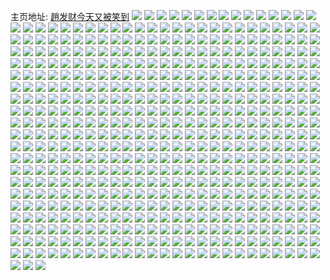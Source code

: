 主页地址: [趙发财今天又被笑到](https://weibo.com/u/5684111002) 
![](https://wx4.sinaimg.cn/mw2000/006cFWVIly1h9pl14zfonj32c0340npe.jpg) 
![](https://wx4.sinaimg.cn/mw2000/006cFWVIly1h9pl1u10aqj31r02p11ky.jpg) 
![](https://wx4.sinaimg.cn/mw2000/006cFWVIly1h9pl25jutnj31o02804qq.jpg) 
![](https://wx4.sinaimg.cn/mw2000/006cFWVIly1h9pl2l5pv5j31o0280hdu.jpg) 
![](https://wx4.sinaimg.cn/mw2000/006cFWVIly1h9pl35xfx9j31o0280e82.jpg) 
![](https://wx4.sinaimg.cn/mw2000/006cFWVIly1h9pl4s2kzrj329m30tx6q.jpg) 
![](https://wx4.sinaimg.cn/mw2000/006cFWVIgy1h9m89dkbqmj32c02ux1kz.jpg) 
![](https://wx4.sinaimg.cn/mw2000/006cFWVIgy1h9m88tlja2j32c0340qv7.jpg) 
![](https://wx4.sinaimg.cn/mw2000/006cFWVIgy1h9m89jr1quj324o2u8u0x.jpg) 
![](https://wx4.sinaimg.cn/mw2000/006cFWVIgy1h9m890rao2j31kv23u1ky.jpg) 
![](https://wx4.sinaimg.cn/mw2000/006cFWVIgy1h9m8acvwzpj32c0340x6t.jpg) 
![](https://wx4.sinaimg.cn/mw2000/006cFWVIgy1h9m89pkxacj31o0280b2a.jpg) 
![](https://wx4.sinaimg.cn/mw2000/006cFWVIgy1h9m8apyfamj32582uz4qr.jpg) 
![](https://wx4.sinaimg.cn/mw2000/006cFWVIgy1h9m89zpav9j31o0280b2a.jpg) 
![](https://wx4.sinaimg.cn/mw2000/006cFWVIgy1h9m8av9j8kj31qm2bhu0x.jpg) 
![](https://wx4.sinaimg.cn/mw2000/006cFWVIgy1h906oxy28ij30u00u0agl.jpg) 
![](https://wx4.sinaimg.cn/mw2000/006cFWVIgy1h906oxbi5yj30u00u0dkw.jpg) 
![](https://wx4.sinaimg.cn/mw2000/006cFWVIgy1h906oyfa7nj30u00u0n2d.jpg) 
![](https://wx4.sinaimg.cn/mw2000/006cFWVIgy1h906oz3sqyj30u014147a.jpg) 
![](https://wx4.sinaimg.cn/mw2000/006cFWVIgy1h906ozpvlnj30u0140ahn.jpg) 
![](https://wx4.sinaimg.cn/mw2000/006cFWVIgy1h906p0hox6j31400u07bw.jpg) 
![](https://wx4.sinaimg.cn/mw2000/006cFWVIly1h8ukgcf5frj31o02807wi.jpg) 
![](https://wx4.sinaimg.cn/mw2000/006cFWVIly1h8ukg2kqycj31o02804qq.jpg) 
![](https://wx4.sinaimg.cn/mw2000/006cFWVIly1h8ukgryogdj31o02807wi.jpg) 
![](https://wx4.sinaimg.cn/mw2000/006cFWVIgy1h74pablovfj31sc2dsb2c.jpg) 
![](https://wx4.sinaimg.cn/mw2000/006cFWVIgy1h74paepz9zj31o02804qq.jpg) 
![](https://wx4.sinaimg.cn/mw2000/006cFWVIgy1h74parbohjj31sc2drnpd.jpg) 
![](https://wx4.sinaimg.cn/mw2000/006cFWVIgy1h74paz63gbj31o0280qv5.jpg) 
![](https://wx4.sinaimg.cn/mw2000/006cFWVIgy1h74pbb6sq7j31o0280drb.jpg) 
![](https://wx4.sinaimg.cn/mw2000/006cFWVIgy1h74pbgip4qj31o0280x6p.jpg) 
![](https://wx4.sinaimg.cn/mw2000/006cFWVIly1h6tehiph27j31i725dgvl.jpg) 
![](https://wx4.sinaimg.cn/mw2000/006cFWVIly1h6tehc79f3j321t2qfe81.jpg) 
![](https://wx4.sinaimg.cn/mw2000/006cFWVIly1h6teh91m81j31o02804qq.jpg) 
![](https://wx4.sinaimg.cn/mw2000/006cFWVIly1h6tei2833kj32sd2394qr.jpg) 
![](https://wx4.sinaimg.cn/mw2000/006cFWVIly1h6tehtpvn0j33402c0hdv.jpg) 
![](https://wx4.sinaimg.cn/mw2000/006cFWVIly1h6tehwt46hj327i1nm13q.jpg) 
![](https://wx4.sinaimg.cn/mw2000/006cFWVIly1h6tehfnwuqj31o0280hdu.jpg) 
![](https://wx4.sinaimg.cn/mw2000/006cFWVIly1h6tehnmh40j31hj1zeu0x.jpg) 
![](https://wx4.sinaimg.cn/mw2000/006cFWVIgy1h5to842cj3j33402c04qp.jpg) 
![](https://wx4.sinaimg.cn/mw2000/006cFWVIgy1h5to7txksaj32c02c01bg.jpg) 
![](https://wx4.sinaimg.cn/mw2000/006cFWVIgy1h5to8kcr89j33402c0e81.jpg) 
![](https://wx4.sinaimg.cn/mw2000/006cFWVIgy1h5to8pp50sj31o0280wnn.jpg) 
![](https://wx4.sinaimg.cn/mw2000/006cFWVIgy1h5to7li9smj33402c0npg.jpg) 
![](https://wx4.sinaimg.cn/mw2000/006cFWVIgy1h5to8thyw3j31l7249dlf.jpg) 
![](https://wx4.sinaimg.cn/mw2000/006cFWVIly1h55l6wjpirj33402c0kjl.jpg) 
![](https://wx4.sinaimg.cn/mw2000/006cFWVIgy1h4twdrvaquj32c02c0u0y.jpg) 
![](https://wx4.sinaimg.cn/mw2000/006cFWVIgy1h4twdthxyqj32c02c0hdt.jpg) 
![](https://wx4.sinaimg.cn/mw2000/006cFWVIgy1h4twaollzdj32c033z7wk.jpg) 
![](https://wx4.sinaimg.cn/mw2000/006cFWVIgy1h4twe02lc3j32a43297wj.jpg) 
![](https://wx4.sinaimg.cn/mw2000/006cFWVIgy1h4twe2ei38j31fx1fx7sq.jpg) 
![](https://wx4.sinaimg.cn/mw2000/006cFWVIgy1h4twe8nh2pj32c02c0qv6.jpg) 
![](https://wx4.sinaimg.cn/mw2000/006cFWVIgy1h4tweee9phj32c02c0hdu.jpg) 
![](https://wx4.sinaimg.cn/mw2000/006cFWVIgy1h4tweg6wcwj32c02c0hdu.jpg) 
![](https://wx4.sinaimg.cn/mw2000/006cFWVIgy1h4twekgou6j31pj2a1qv5.jpg) 
![](https://wx4.sinaimg.cn/mw2000/006cFWVIly1h4qdbc1so3j31iv202hdt.jpg) 
![](https://wx4.sinaimg.cn/mw2000/006cFWVIly1h4qdbcm18nj32c02c0npd.jpg) 
![](https://wx4.sinaimg.cn/mw2000/006cFWVIly1h4qdbfcuzrj32jf1wk4qq.jpg) 
![](https://wx4.sinaimg.cn/mw2000/006cFWVIly1h4qdbg5up3j31p329he81.jpg) 
![](https://wx4.sinaimg.cn/mw2000/006cFWVIly1h4p2o00jm0j31ii20o4qp.jpg) 
![](https://wx4.sinaimg.cn/mw2000/006cFWVIly1h4p2nypuioj30n00gsag3.jpg) 
![](https://wx4.sinaimg.cn/mw2000/006cFWVIly1h32coqxjdij31o02801kx.jpg) 
![](https://wx4.sinaimg.cn/mw2000/006cFWVIly1h32cos4kyzj30u014011y.jpg) 
![](https://wx4.sinaimg.cn/mw2000/006cFWVIly1h32coqfj5ij31o0280b29.jpg) 
![](https://wx4.sinaimg.cn/mw2000/006cFWVIly1h2u6o0ae1oj31o0280x6p.jpg) 
![](https://wx4.sinaimg.cn/mw2000/006cFWVIly1h2u6o23d91j31j221fkjl.jpg) 
![](https://wx4.sinaimg.cn/mw2000/006cFWVIly1h2u6nzgyjxj318z1niqrz.jpg) 
![](https://wx4.sinaimg.cn/mw2000/006cFWVIly1h2u6o3ms9bj31jv22ikjl.jpg) 
![](https://wx4.sinaimg.cn/mw2000/006cFWVIly1h2u6o52xtfj31o0280u0x.jpg) 
![](https://wx4.sinaimg.cn/mw2000/006cFWVIly1h2u6o6p7hmj31o029au0x.jpg) 
![](https://wx4.sinaimg.cn/mw2000/006cFWVIly1h24m9btjazj31o0280u0x.jpg) 
![](https://wx4.sinaimg.cn/mw2000/006cFWVIly1h24m97g0mgj31o0280x6p.jpg) 
![](https://wx4.sinaimg.cn/mw2000/006cFWVIly1h24m9a4b88j31o0280x6p.jpg) 
![](https://wx4.sinaimg.cn/mw2000/006cFWVIly1h24m9dhv0ej31kn23jhdt.jpg) 
![](https://wx4.sinaimg.cn/mw2000/006cFWVIly1h24m9eycvmj31o0280kjl.jpg) 
![](https://wx4.sinaimg.cn/mw2000/006cFWVIly1h24m95mtgaj31o0280e82.jpg) 
![](https://wx4.sinaimg.cn/mw2000/006cFWVIly1h15yz10fyij31h218ae81.jpg) 
![](https://wx4.sinaimg.cn/mw2000/006cFWVIly1h15yyzlkeuj31pa18u1kx.jpg) 
![](https://wx4.sinaimg.cn/mw2000/006cFWVIly1h15yz1oxaej31l716w4pj.jpg) 
![](https://wx4.sinaimg.cn/mw2000/006cFWVIly1h15yz2lfexj31o01dq7wh.jpg) 
![](https://wx4.sinaimg.cn/mw2000/006cFWVIly1h0lap5eofqj32c02c01ky.jpg) 
![](https://wx4.sinaimg.cn/mw2000/006cFWVIly1h0laoyhd5nj31o01o04qq.jpg) 
![](https://wx4.sinaimg.cn/mw2000/006cFWVIly1h0lap617hlj32c02c0qv5.jpg) 
![](https://wx4.sinaimg.cn/mw2000/006cFWVIly1h0lap4lt0fj329028z4qp.jpg) 
![](https://wx4.sinaimg.cn/mw2000/006cFWVIly1h0laow63sgj32c02c01l0.jpg) 
![](https://wx4.sinaimg.cn/mw2000/006cFWVIly1h0lap3zd4kj32c02c07wk.jpg) 
![](https://wx4.sinaimg.cn/mw2000/006cFWVIly1h0laoqxowoj31o01o0b29.jpg) 
![](https://wx4.sinaimg.cn/mw2000/006cFWVIly1h0laorte0zj32c02c0u0x.jpg) 
![](https://wx4.sinaimg.cn/mw2000/006cFWVIly1h0lap0om2zj31o01o0b29.jpg) 
![](https://wx4.sinaimg.cn/mw2000/006cFWVIly1h0hqwi5sivj30hq15hq6l.jpg) 
![](https://wx4.sinaimg.cn/mw2000/006cFWVIly1h0hqw6zzddj30i815i0w4.jpg) 
![](https://wx4.sinaimg.cn/mw2000/006cFWVIly1gz46c83rsaj33402c0b2c.jpg) 
![](https://wx4.sinaimg.cn/mw2000/006cFWVIly1gz46cez6efj32c02c0x6q.jpg) 
![](https://wx4.sinaimg.cn/mw2000/006cFWVIly1gz46cc4459j33402c0qv8.jpg) 
![](https://wx4.sinaimg.cn/mw2000/006cFWVIly1gz46cshgmjj32c0340b2b.jpg) 
![](https://wx4.sinaimg.cn/mw2000/006cFWVIly1gz46c45lwlj32c02c0u0y.jpg) 
![](https://wx4.sinaimg.cn/mw2000/006cFWVIly1gz46c0anf7j32c033ze82.jpg) 
![](https://wx4.sinaimg.cn/mw2000/006cFWVIly1gz46cj2sgmj32c02c0npe.jpg) 
![](https://wx4.sinaimg.cn/mw2000/006cFWVIly1gz46cp4x1ej32c03401ky.jpg) 
![](https://wx4.sinaimg.cn/mw2000/006cFWVIly1gz46cmae4nj323r23rhdt.jpg) 
![](https://wx4.sinaimg.cn/mw2000/006cFWVIgy1gyeqpiutf5j32c03404qq.jpg) 
![](https://wx4.sinaimg.cn/mw2000/006cFWVIgy1gyeqqp2cpbj32c02c0npf.jpg) 
![](https://wx4.sinaimg.cn/mw2000/006cFWVIgy1gyeqq1kl3kj30sg0kbdk5.jpg) 
![](https://wx4.sinaimg.cn/mw2000/006cFWVIgy1gyeqqqyxe6j32c02c01ky.jpg) 
![](https://wx4.sinaimg.cn/mw2000/006cFWVIgy1gyeqq0ftqlj31kt239hdt.jpg) 
![](https://wx4.sinaimg.cn/mw2000/006cFWVIgy1gyeqqchs2qj33402c04qr.jpg) 
![](https://wx4.sinaimg.cn/mw2000/006cFWVIgy1gyeqppzqufj31o02807wi.jpg) 
![](https://wx4.sinaimg.cn/mw2000/006cFWVIgy1gyeqqe05uuj30mj114q9f.jpg) 
![](https://wx4.sinaimg.cn/mw2000/006cFWVIgy1gyeqpy6fsij31h61vpqv5.jpg) 
![](https://wx4.sinaimg.cn/mw2000/006cFWVIly1gxqem6nmioj31y51glx6p.jpg) 
![](https://wx4.sinaimg.cn/mw2000/006cFWVIly1gxqellfxm7j31o02861ky.jpg) 
![](https://wx4.sinaimg.cn/mw2000/006cFWVIly1gxlr1flheoj32c02c01kz.jpg) 
![](https://wx4.sinaimg.cn/mw2000/006cFWVIly1gxlr1gdz58j30sg0kvn62.jpg) 
![](https://wx4.sinaimg.cn/mw2000/006cFWVIly1gxlr1jp74pj334033yqv8.jpg) 
![](https://wx4.sinaimg.cn/mw2000/006cFWVIly1gxlr1le83kj31o01o0x6p.jpg) 
![](https://wx4.sinaimg.cn/mw2000/006cFWVIly1gxlr1pkedkj33402c01l0.jpg) 
![](https://wx4.sinaimg.cn/mw2000/006cFWVIly1gxlr1mj9lkj316n1kw1kx.jpg) 
![](https://wx4.sinaimg.cn/mw2000/006cFWVIly1gxlr1uq2oaj33402c07wk.jpg) 
![](https://wx4.sinaimg.cn/mw2000/006cFWVIly1gxlr1yk4uvj33402c0qv8.jpg) 
![](https://wx4.sinaimg.cn/mw2000/006cFWVIgy1gxa7jnk169j32c03401l0.jpg) 
![](https://wx4.sinaimg.cn/mw2000/006cFWVIgy1gxa7ji48btj32c033y1kz.jpg) 
![](https://wx4.sinaimg.cn/mw2000/006cFWVIgy1gxa7jg1nlgj32c02c0kjn.jpg) 
![](https://wx4.sinaimg.cn/mw2000/006cFWVIgy1gxa7j2w8ofj31o02807wi.jpg) 
![](https://wx4.sinaimg.cn/mw2000/006cFWVIgy1gxa7jjc1lij334033yb2b.jpg) 
![](https://wx4.sinaimg.cn/mw2000/006cFWVIgy1gxa7jow818j316q1kz7wh.jpg) 
![](https://wx4.sinaimg.cn/mw2000/006cFWVIgy1gxa7j7p2h1j32c0340npg.jpg) 
![](https://wx4.sinaimg.cn/mw2000/006cFWVIgy1gxa7j4d76kj31o01o0hdt.jpg) 
![](https://wx4.sinaimg.cn/mw2000/006cFWVIgy1gxa7jbb2zlj32ar32cx6s.jpg) 
![](https://wx4.sinaimg.cn/mw2000/006cFWVIgy1gwxw3aym9nj31k033y1ky.jpg) 
![](https://wx4.sinaimg.cn/mw2000/006cFWVIgy1gwxw39gpqvj32c02c0npe.jpg) 
![](https://wx4.sinaimg.cn/mw2000/006cFWVIgy1gwxw3if4oij31k033yu0x.jpg) 
![](https://wx4.sinaimg.cn/mw2000/006cFWVIgy1gwxw3dwyjtj31k033ye82.jpg) 
![](https://wx4.sinaimg.cn/mw2000/006cFWVIgy1gwxw3l5ixuj32c02c01kz.jpg) 
![](https://wx4.sinaimg.cn/mw2000/006cFWVIgy1gwxw3eg8w5j30n01dqk5k.jpg) 
![](https://wx4.sinaimg.cn/mw2000/006cFWVIgy1gwxw3g29jqj31k033ynpe.jpg) 
![](https://wx4.sinaimg.cn/mw2000/006cFWVIgy1gwxw4m0br6j30u0140qfw.jpg) 
![](https://wx4.sinaimg.cn/mw2000/006cFWVIgy1gwxw3mv0lij31k033ye82.jpg) 
![](https://wx4.sinaimg.cn/mw2000/006cFWVIly1gvwhxe9f8fj32c02c0kjm.jpg) 
![](https://wx4.sinaimg.cn/mw2000/006cFWVIly1gvwhx0aflgj32c033y1l0.jpg) 
![](https://wx4.sinaimg.cn/mw2000/006cFWVIly1gvwhxi6kbpj32c02c0x6p.jpg) 
![](https://wx4.sinaimg.cn/mw2000/006cFWVIly1gvwhx10ivtj315o1qikjl.jpg) 
![](https://wx4.sinaimg.cn/mw2000/006cFWVIly1gvwhx7y7maj32c03404qs.jpg) 
![](https://wx4.sinaimg.cn/mw2000/006cFWVIly1gvwhx2m9a1j32c033y1l0.jpg) 
![](https://wx4.sinaimg.cn/mw2000/006cFWVIly1gvwhxf6973j31o01o0b29.jpg) 
![](https://wx4.sinaimg.cn/mw2000/006cFWVIly1gvwhxadrldj32702704qq.jpg) 
![](https://wx4.sinaimg.cn/mw2000/006cFWVIly1gvwhwy5urtj31o01o0e81.jpg) 
![](https://wx4.sinaimg.cn/mw2000/006cFWVIly1gvvi247de4j32c02c0e82.jpg) 
![](https://wx4.sinaimg.cn/mw2000/006cFWVIly1gvvi1n1obgj32c02c0b2b.jpg) 
![](https://wx4.sinaimg.cn/mw2000/006cFWVIly1gvvi263frcj32c02c0kjm.jpg) 
![](https://wx4.sinaimg.cn/mw2000/006cFWVIly1gvvi1swowaj32c02c0qv7.jpg) 
![](https://wx4.sinaimg.cn/mw2000/006cFWVIly1gvvi1q0awrj32c02c0qv7.jpg) 
![](https://wx4.sinaimg.cn/mw2000/006cFWVIly1gvvi2221lqj32c02c0kjn.jpg) 
![](https://wx4.sinaimg.cn/mw2000/006cFWVIly1gvvi2tlxkjj316w0w6nm1.jpg) 
![](https://wx4.sinaimg.cn/mw2000/006cFWVIly1gvvi1ubp6pj31o01o07wh.jpg) 
![](https://wx4.sinaimg.cn/mw2000/006cFWVIly1gvvi1xfwp6j32c02c0e83.jpg) 
![](https://wx4.sinaimg.cn/mw2000/006cFWVIly1gv19g73yjnj63402c04qr02.jpg) 
![](https://wx4.sinaimg.cn/mw2000/006cFWVIly1gv19gbmttcj32c03407wk.jpg) 
![](https://wx4.sinaimg.cn/mw2000/006cFWVIly1gv19f5bw4qj620p20p7wi02.jpg) 
![](https://wx4.sinaimg.cn/mw2000/006cFWVIly1gv19ep67p9j61o0280hdt02.jpg) 
![](https://wx4.sinaimg.cn/mw2000/006cFWVIly1gv19gexs4aj62c02c0npe02.jpg) 
![](https://wx4.sinaimg.cn/mw2000/006cFWVIly1gv19er66r1j31o0280qv5.jpg) 
![](https://wx4.sinaimg.cn/mw2000/006cFWVIly1gv19ez5132j32c02c07wi.jpg) 
![](https://wx4.sinaimg.cn/mw2000/006cFWVIly1gv19ekz55zj63402c07wi02.jpg) 
![](https://wx4.sinaimg.cn/mw2000/006cFWVIly1gv19gjocy2j62c02c0hdv02.jpg) 
![](https://wx4.sinaimg.cn/mw2000/006cFWVIgy1gunnx4yozsj622f22fdz002.jpg) 
![](https://wx4.sinaimg.cn/mw2000/006cFWVIgy1gunnx5kbvzj60u00u0n2f02.jpg) 
![](https://wx4.sinaimg.cn/mw2000/006cFWVIgy1gunnx43kwjj62c02c0kjm02.jpg) 
![](https://wx4.sinaimg.cn/mw2000/006cFWVIgy1gunnx8hsooj62c02c0hdu02.jpg) 
![](https://wx4.sinaimg.cn/mw2000/006cFWVIgy1gunnxe167ij63402c0x6s02.jpg) 
![](https://wx4.sinaimg.cn/mw2000/006cFWVIgy1gunnxh9bgij628u28uqv602.jpg) 
![](https://wx4.sinaimg.cn/mw2000/006cFWVIgy1gunnxhz6ihj61av1avwtj02.jpg) 
![](https://wx4.sinaimg.cn/mw2000/006cFWVIgy1gunnxk4i3hj62c03401l002.jpg) 
![](https://wx4.sinaimg.cn/mw2000/006cFWVIgy1gunnxm7uhtj62c0340hdu02.jpg) 
![](https://wx4.sinaimg.cn/mw2000/006cFWVIly1gtvw7p12lfj60tu0tu4dq02.jpg) 
![](https://wx4.sinaimg.cn/mw2000/006cFWVIly1gsvuhmzopnj32c02c0x6p.jpg) 
![](https://wx4.sinaimg.cn/mw2000/006cFWVIly1gsvui3y1lzj32801o0qv5.jpg) 
![](https://wx4.sinaimg.cn/mw2000/006cFWVIly1gsvuhvgnq6j32c02c0kjm.jpg) 
![](https://wx4.sinaimg.cn/mw2000/006cFWVIly1gsvuhkwseaj30j30g9afb.jpg) 
![](https://wx4.sinaimg.cn/mw2000/006cFWVIly1gsvuhqqaoxj32941s3npd.jpg) 
![](https://wx4.sinaimg.cn/mw2000/006cFWVIly1gsvui8bj8xj32c03407wj.jpg) 
![](https://wx4.sinaimg.cn/mw2000/006cFWVIly1gsvuhoro1kj30uk6br1kz.jpg) 
![](https://wx4.sinaimg.cn/mw2000/006cFWVIly1gsvui1bn6ij32c02c0npe.jpg) 
![](https://wx4.sinaimg.cn/mw2000/006cFWVIly1gsvui4bjjnj30u00u0tar.jpg) 
![](https://wx4.sinaimg.cn/mw2000/006cFWVIly1gsjsxu9fcfj31o01o01kx.jpg) 
![](https://wx4.sinaimg.cn/mw2000/006cFWVIly1gsjsy43pvbj32c0340npd.jpg) 
![](https://wx4.sinaimg.cn/mw2000/006cFWVIly1gsjsxzu8m6j31o01o01kx.jpg) 
![](https://wx4.sinaimg.cn/mw2000/006cFWVIly1gsjsxycv8lj32c0340hdv.jpg) 
![](https://wx4.sinaimg.cn/mw2000/006cFWVIly1gsjsy1fld4j32c02c0qv5.jpg) 
![](https://wx4.sinaimg.cn/mw2000/006cFWVIly1gsjsy4trwuj31hc0u016i.jpg) 
![](https://wx4.sinaimg.cn/mw2000/006cFWVIly1grmv0vcboij32c02c0qur.jpg) 
![](https://wx4.sinaimg.cn/mw2000/006cFWVIly1grmv1828n0j30qw0qwgpn.jpg) 
![](https://wx4.sinaimg.cn/mw2000/006cFWVIly1gr7u0uyaihj31h41h44qp.jpg) 
![](https://wx4.sinaimg.cn/mw2000/006cFWVIly1gr7u0vm36ej32801o0u0x.jpg) 
![](https://wx4.sinaimg.cn/mw2000/006cFWVIly1gr7u0yuyw2j31s12qib2d.jpg) 
![](https://wx4.sinaimg.cn/mw2000/006cFWVIly1gr7u113exfj31j91ku4qr.jpg) 
![](https://wx4.sinaimg.cn/mw2000/006cFWVIly1gr7u13he5hj32c02c0qtj.jpg) 
![](https://wx4.sinaimg.cn/mw2000/006cFWVIly1gr7u1b45pyj32j01w91d2.jpg) 
![](https://wx4.sinaimg.cn/mw2000/006cFWVIly1gr7u1609r3j32c02c0kjr.jpg) 
![](https://wx4.sinaimg.cn/mw2000/006cFWVIly1gr7u18zxlvj32c02c0kjr.jpg) 
![](https://wx4.sinaimg.cn/mw2000/006cFWVIly1gr7u19y93mj32c02c0ww5.jpg) 
![](https://wx4.sinaimg.cn/mw2000/006cFWVIly1gr2xmhxtddj32c02c07wn.jpg) 
![](https://wx4.sinaimg.cn/mw2000/006cFWVIly1gr2xmej79mj32c02c0nph.jpg) 
![](https://wx4.sinaimg.cn/mw2000/006cFWVIly1gr2xmmxrhej32c02c0b2h.jpg) 
![](https://wx4.sinaimg.cn/mw2000/006cFWVIly1gr2xmtvoumj32c02c04qp.jpg) 
![](https://wx4.sinaimg.cn/mw2000/006cFWVIly1gr2xm919aqj32c02c0qvb.jpg) 
![](https://wx4.sinaimg.cn/mw2000/006cFWVIly1gr2xmqlcsjj32c02c0qvc.jpg) 
![](https://wx4.sinaimg.cn/mw2000/006cFWVIly1gr2xmb5hojj329d31hhdu.jpg) 
![](https://wx4.sinaimg.cn/mw2000/006cFWVIly1gr2xmrrhtpj32c02c0qv5.jpg) 
![](https://wx4.sinaimg.cn/mw2000/006cFWVIly1gr2xmshhcvj31hb21j1cz.jpg) 
![](https://wx4.sinaimg.cn/mw2000/006cFWVIly1gqqapme5n3j30sg0sge81.jpg) 
![](https://wx4.sinaimg.cn/mw2000/006cFWVIly1gqqapocvivj32c02c01l3.jpg) 
![](https://wx4.sinaimg.cn/mw2000/006cFWVIly1gqqapl4f3tj329d29dnpj.jpg) 
![](https://wx4.sinaimg.cn/mw2000/006cFWVIly1gqqa8gjhvrj31o01o07wh.jpg) 
![](https://wx4.sinaimg.cn/mw2000/006cFWVIly1gqqaprqviaj33402c0b2j.jpg) 
![](https://wx4.sinaimg.cn/mw2000/006cFWVIly1gqqapsh4fjj31o01o07wh.jpg) 
![](https://wx4.sinaimg.cn/mw2000/006cFWVIly1gqqapun566j32c02c0qva.jpg) 
![](https://wx4.sinaimg.cn/mw2000/006cFWVIly1gqqapx2nrxj33402c0npk.jpg) 
![](https://wx4.sinaimg.cn/mw2000/006cFWVIly1gqqapysm2yj32c02c01l3.jpg) 
![](https://wx4.sinaimg.cn/mw2000/006cFWVIgy1gqdkzxokn6j30u00u0n5a.jpg) 
![](https://wx4.sinaimg.cn/mw2000/006cFWVIgy1gqdl03imq6j32c02c0qvb.jpg) 
![](https://wx4.sinaimg.cn/mw2000/006cFWVIgy1gqdl08wyoej32c02c04qv.jpg) 
![](https://wx4.sinaimg.cn/mw2000/006cFWVIgy1gqdl0yx6ylj32c02c04qp.jpg) 
![](https://wx4.sinaimg.cn/mw2000/006cFWVIgy1gqdl0t3qjlj32852854qq.jpg) 
![](https://wx4.sinaimg.cn/mw2000/006cFWVIgy1gqdl0xfrkaj3283283x6v.jpg) 
![](https://wx4.sinaimg.cn/mw2000/006cFWVIgy1gqdl0f29m4j32c02c0e87.jpg) 
![](https://wx4.sinaimg.cn/mw2000/006cFWVIgy1gqdl0pt5rij32c02c07wo.jpg) 
![](https://wx4.sinaimg.cn/mw2000/006cFWVIgy1gqdkzwh181j32c02c0npl.jpg) 
![](https://wx4.sinaimg.cn/mw2000/006cFWVIgy1gqc81dvh1qj32c0340qv5.jpg) 
![](https://wx4.sinaimg.cn/mw2000/006cFWVIgy1gqc81hx13tj33402c0hdt.jpg) 
![](https://wx4.sinaimg.cn/mw2000/006cFWVIgy1gqc81k1zy7j31ib24vx0i.jpg) 
![](https://wx4.sinaimg.cn/mw2000/006cFWVIgy1gqc81mu1amj32c0340npd.jpg) 
![](https://wx4.sinaimg.cn/mw2000/006cFWVIgy1gqc81ahiyej32c0340u0x.jpg) 
![](https://wx4.sinaimg.cn/mw2000/006cFWVIgy1gqc81p4b7kj31fv22akgy.jpg) 
![](https://wx4.sinaimg.cn/mw2000/006cFWVIgy1gpzvpwgj8rj33402c0he6.jpg) 
![](https://wx4.sinaimg.cn/mw2000/006cFWVIgy1gpzvr9ae8dj32c02c0x6v.jpg) 
![](https://wx4.sinaimg.cn/mw2000/006cFWVIgy1gpzvpfmy9yj32c033y7wk.jpg) 
![](https://wx4.sinaimg.cn/mw2000/006cFWVIgy1gpzvqzocm5j31o01o0b29.jpg) 
![](https://wx4.sinaimg.cn/mw2000/006cFWVIgy1gpzvqk3kdxj33402c0he4.jpg) 
![](https://wx4.sinaimg.cn/mw2000/006cFWVIgy1gpzvq506bpj32c02c04qw.jpg) 
![](https://wx4.sinaimg.cn/mw2000/006cFWVIgy1gpzvrlu4hvj32c02c0npj.jpg) 
![](https://wx4.sinaimg.cn/mw2000/006cFWVIgy1gpzvrd5fmaj31o02801kz.jpg) 
![](https://wx4.sinaimg.cn/mw2000/006cFWVIgy1gpzvqx8ib7j32c02c0u15.jpg) 
![](https://wx4.sinaimg.cn/mw2000/006cFWVIgy1gpts0wgzn3j31o0280hdt.jpg) 
![](https://wx4.sinaimg.cn/mw2000/006cFWVIgy1gpts0yxpogj31o02804qq.jpg) 
![](https://wx4.sinaimg.cn/mw2000/006cFWVIgy1gpts0uf19vj31o0280x6p.jpg) 
![](https://wx4.sinaimg.cn/mw2000/006cFWVIgy1gpslr6hlbgj32c02c0qvd.jpg) 
![](https://wx4.sinaimg.cn/mw2000/006cFWVIgy1gpslqt70byj32c02c04qw.jpg) 
![](https://wx4.sinaimg.cn/mw2000/006cFWVIgy1gpslrh41k2j32c02c0u15.jpg) 
![](https://wx4.sinaimg.cn/mw2000/006cFWVIgy1gpslryqxfnj32c033y4qs.jpg) 
![](https://wx4.sinaimg.cn/mw2000/006cFWVIgy1gpslsfswu9j32c02c01i9.jpg) 
![](https://wx4.sinaimg.cn/mw2000/006cFWVIgy1gpsls3k181j32c033y1l0.jpg) 
![](https://wx4.sinaimg.cn/mw2000/006cFWVIgy1gpsls8izuhj32c033yb2c.jpg) 
![](https://wx4.sinaimg.cn/mw2000/006cFWVIgy1gpslru8zbyj32c02c0he0.jpg) 
![](https://wx4.sinaimg.cn/mw2000/006cFWVIgy1gpslsdnlv0j32c033y7wk.jpg) 
![](https://wx4.sinaimg.cn/mw2000/006cFWVIgy1gprbh7gr1fj32c02c04qw.jpg) 
![](https://wx4.sinaimg.cn/mw2000/006cFWVIgy1gprbij7zyjj32c02c01l4.jpg) 
![](https://wx4.sinaimg.cn/mw2000/006cFWVIgy1gprbhkdnvrj32c02c04qv.jpg) 
![](https://wx4.sinaimg.cn/mw2000/006cFWVIgy1gprbhs90i4j32c02c0he0.jpg) 
![](https://wx4.sinaimg.cn/mw2000/006cFWVIgy1gprbhz39gzj3290290qvb.jpg) 
![](https://wx4.sinaimg.cn/mw2000/006cFWVIgy1gprbh0k8uoj3184184kjm.jpg) 
![](https://wx4.sinaimg.cn/mw2000/006cFWVIgy1gprbi5mbkij31o01o0qva.jpg) 
![](https://wx4.sinaimg.cn/mw2000/006cFWVIgy1gprbibui28j31o01o0qva.jpg) 
![](https://wx4.sinaimg.cn/mw2000/006cFWVIgy1gprbhdgeblj31o01o0npi.jpg) 
![](https://wx4.sinaimg.cn/mw2000/006cFWVIgy1gpet8uo1kbj33402c0he3.jpg) 
![](https://wx4.sinaimg.cn/mw2000/006cFWVIgy1gpet8vieawj31400u0qfw.jpg) 
![](https://wx4.sinaimg.cn/mw2000/006cFWVIgy1gpet8znuj5j33402c07wp.jpg) 
![](https://wx4.sinaimg.cn/mw2000/006cFWVIgy1gpet90forpj31400u0k1f.jpg) 
![](https://wx4.sinaimg.cn/mw2000/006cFWVIgy1gpet8vx0puj31400u0qbv.jpg) 
![](https://wx4.sinaimg.cn/mw2000/006cFWVIgy1gpet90rd4hj31400u07cj.jpg) 
![](https://wx4.sinaimg.cn/mw2000/006cFWVIgy1gpdvsrrtmtj31o01o04qp.jpg) 
![](https://wx4.sinaimg.cn/mw2000/006cFWVIgy1gpdvsu8am4j32c02c0hdt.jpg) 
![](https://wx4.sinaimg.cn/mw2000/006cFWVIly1gou3eqnqerj32c02c07wh.jpg) 
![](https://wx4.sinaimg.cn/mw2000/006cFWVIly1gou3eptd31j32c02c0qv5.jpg) 
![](https://wx4.sinaimg.cn/mw2000/006cFWVIly1gou3emzmfij30u00u0jyp.jpg) 
![](https://wx4.sinaimg.cn/mw2000/006cFWVIly1gou3eoy0wsj32c02c0npd.jpg) 
![](https://wx4.sinaimg.cn/mw2000/006cFWVIly1gou3eo08wej32c02c07wi.jpg) 
![](https://wx4.sinaimg.cn/mw2000/006cFWVIly1gou3erjfh6j32c02c0npd.jpg) 
![](https://wx4.sinaimg.cn/mw2000/006cFWVIly1gou3emllvcj31o01o0kjl.jpg) 
![](https://wx4.sinaimg.cn/mw2000/006cFWVIly1gou3esz9x4j31o01o0qv5.jpg) 
![](https://wx4.sinaimg.cn/mw2000/006cFWVIly1gou3ettup1j31o01o0npd.jpg) 
![](https://wx4.sinaimg.cn/mw2000/006cFWVIly1gog3qwmkifj31o01o04qp.jpg) 
![](https://wx4.sinaimg.cn/mw2000/006cFWVIly1gog3qyi8yqj31o01o0x2l.jpg) 
![](https://wx4.sinaimg.cn/mw2000/006cFWVIly1gog3qx9koij31o01o07wh.jpg) 
![](https://wx4.sinaimg.cn/mw2000/006cFWVIly1gog3qxw1ifj31o01o04qp.jpg) 
![](https://wx4.sinaimg.cn/mw2000/006cFWVIly1go731ns5dxj33402c01kz.jpg) 
![](https://wx4.sinaimg.cn/mw2000/006cFWVIly1go731fza8sj32c02c0kjl.jpg) 
![](https://wx4.sinaimg.cn/mw2000/006cFWVIly1go731q4df1j33402c0qv5.jpg) 
![](https://wx4.sinaimg.cn/mw2000/006cFWVIly1go731v9y2vj33402c0npe.jpg) 
![](https://wx4.sinaimg.cn/mw2000/006cFWVIly1go7321zr8aj32c02c0hdt.jpg) 
![](https://wx4.sinaimg.cn/mw2000/006cFWVIly1go731zj5mxj33402c0x6q.jpg) 
![](https://wx4.sinaimg.cn/mw2000/006cFWVIly1go731kamf9j33402c0hdu.jpg) 
![](https://wx4.sinaimg.cn/mw2000/006cFWVIly1go73267fraj33402c0npe.jpg) 
![](https://wx4.sinaimg.cn/mw2000/006cFWVIly1go731dxr6pj31400u012s.jpg) 
![](https://wx4.sinaimg.cn/mw2000/006cFWVIly1go2ake8haqj31400u011y.jpg) 
![](https://wx4.sinaimg.cn/mw2000/006cFWVIly1go2akbdnt3j31o01o0kjl.jpg) 
![](https://wx4.sinaimg.cn/mw2000/006cFWVIly1go2akci6ngj32c02c0npd.jpg) 
![](https://wx4.sinaimg.cn/mw2000/006cFWVIly1go2akfmlbsj31ei1eigx9.jpg) 
![](https://wx4.sinaimg.cn/mw2000/006cFWVIly1go2ak9oebej31o01o07wh.jpg) 
![](https://wx4.sinaimg.cn/mw2000/006cFWVIly1go2akgoa7nj32c02c0k5g.jpg) 
![](https://wx4.sinaimg.cn/mw2000/006cFWVIly1go2akdsjy4j32c02c0b29.jpg) 
![](https://wx4.sinaimg.cn/mw2000/006cFWVIly1go2akhp8wzj31o01o0b29.jpg) 
![](https://wx4.sinaimg.cn/mw2000/006cFWVIly1go2aketbxnj322t22t7wh.jpg) 
![](https://wx4.sinaimg.cn/mw2000/006cFWVIly1gnubqz5078j32c033y1kz.jpg) 
![](https://wx4.sinaimg.cn/mw2000/006cFWVIly1gnubqvcfldj32c033yqv7.jpg) 
![](https://wx4.sinaimg.cn/mw2000/006cFWVIly1gnubqqb826j32c033y7wj.jpg) 
![](https://wx4.sinaimg.cn/mw2000/006cFWVIly1gnubqdal16j328t28t4q8.jpg) 
![](https://wx4.sinaimg.cn/mw2000/006cFWVIly1gnubqfucirj32c02c0kjl.jpg) 
![](https://wx4.sinaimg.cn/mw2000/006cFWVIly1gnubqkuf6rj32c02c04qp.jpg) 
![](https://wx4.sinaimg.cn/mw2000/006cFWVIly1gnpcknp25cj33402c0x6p.jpg) 
![](https://wx4.sinaimg.cn/mw2000/006cFWVIly1gnpckkxpquj33402c01kx.jpg) 
![](https://wx4.sinaimg.cn/mw2000/006cFWVIly1gnpckjf2uej32c02c0qv5.jpg) 
![](https://wx4.sinaimg.cn/mw2000/006cFWVIly1gnpckeyqlqj32c033y4qr.jpg) 
![](https://wx4.sinaimg.cn/mw2000/006cFWVIly1gnpckh1ua9j33402c01kx.jpg) 
![](https://wx4.sinaimg.cn/mw2000/006cFWVIly1gnpck8y31bj32c033y4qs.jpg) 
![](https://wx4.sinaimg.cn/mw2000/006cFWVIly1gnoibw46qwj33402c0kjm.jpg) 
![](https://wx4.sinaimg.cn/mw2000/006cFWVIly1gnoibytttoj321g1kcx6q.jpg) 
![](https://wx4.sinaimg.cn/mw2000/006cFWVIly1gnoibuh3i2j31400u01i7.jpg) 
![](https://wx4.sinaimg.cn/mw2000/006cFWVIly1gnoic1iqeyj31400u0nac.jpg) 
![](https://wx4.sinaimg.cn/mw2000/006cFWVIly1gnoic09jpoj33402c0e84.jpg) 
![](https://wx4.sinaimg.cn/mw2000/006cFWVIly1gnoic14alvj32801o0e4s.jpg) 
![](https://wx4.sinaimg.cn/mw2000/006cFWVIly1gnod78rhihj32801o0kjl.jpg) 
![](https://wx4.sinaimg.cn/mw2000/006cFWVIly1gnod739wjzj30mw0cvwh3.jpg) 
![](https://wx4.sinaimg.cn/mw2000/006cFWVIly1gnod74ukw3j32801o0kjl.jpg) 
![](https://wx4.sinaimg.cn/mw2000/006cFWVIly1gnod7aeku9j32801o0npd.jpg) 
![](https://wx4.sinaimg.cn/mw2000/006cFWVIly1gnod72tas9j32801hjnpd.jpg) 
![](https://wx4.sinaimg.cn/mw2000/006cFWVIly1gnod776cvfj32801o0npd.jpg) 
![](https://wx4.sinaimg.cn/mw2000/006cFWVIly1gnm6qu2x09j32801o0npe.jpg) 
![](https://wx4.sinaimg.cn/mw2000/006cFWVIly1gnm6r05ne0j31400u0105.jpg) 
![](https://wx4.sinaimg.cn/mw2000/006cFWVIly1gnm6qpornjj32wh1ro4qq.jpg) 
![](https://wx4.sinaimg.cn/mw2000/006cFWVIly1gnm6qzkl8aj31221v0x09.jpg) 
![](https://wx4.sinaimg.cn/mw2000/006cFWVIly1gnm6r4b5wej31pk1pkneq.jpg) 
![](https://wx4.sinaimg.cn/mw2000/006cFWVIly1gnm6r2wid7j32gd1uaqml.jpg) 
![](https://wx4.sinaimg.cn/mw2000/006cFWVIly1gnm6qy5zb0j31b21qrb29.jpg) 
![](https://wx4.sinaimg.cn/mw2000/006cFWVIly1gnm6qwn8y2j321x1jg4qq.jpg) 
![](https://wx4.sinaimg.cn/mw2000/006cFWVIly1gnm6r0ovmlj30mz0ufdo1.jpg) 
![](https://wx4.sinaimg.cn/mw2000/006cFWVIly1gnl4gptvd8j32c02c0kjl.jpg) 
![](https://wx4.sinaimg.cn/mw2000/006cFWVIly1gnl4h56125j32c02c0u0x.jpg) 
![](https://wx4.sinaimg.cn/mw2000/006cFWVIly1gnl4h9l0hqj33402c0b2a.jpg) 
![](https://wx4.sinaimg.cn/mw2000/006cFWVIly1gnl4gtk3nyj32801o0u0x.jpg) 
![](https://wx4.sinaimg.cn/mw2000/006cFWVIly1gnl4gxhy5qj32801o0u0x.jpg) 
![](https://wx4.sinaimg.cn/mw2000/006cFWVIly1gnl4h151roj32801o0npd.jpg) 
![](https://wx4.sinaimg.cn/mw2000/006cFWVIly1gnl4gmjxfsj32c02c0b2a.jpg) 
![](https://wx4.sinaimg.cn/mw2000/006cFWVIly1gnl4gfcze3j33402c0hdt.jpg) 
![](https://wx4.sinaimg.cn/mw2000/006cFWVIly1gnl4gc8kfej323p23pe81.jpg) 
![](https://wx4.sinaimg.cn/mw2000/006cFWVIly1gnbt3hvrhaj31o01o0kjl.jpg) 
![](https://wx4.sinaimg.cn/mw2000/006cFWVIly1gmymiid2soj322d1jshdt.jpg) 
![](https://wx4.sinaimg.cn/mw2000/006cFWVIly1gmymihjs0rj33402c0kjn.jpg) 
![](https://wx4.sinaimg.cn/mw2000/006cFWVIly1gmymijwqefj32o42034qq.jpg) 
![](https://wx4.sinaimg.cn/mw2000/006cFWVIly1gmymiktzdzj33402c0qv6.jpg) 
![](https://wx4.sinaimg.cn/mw2000/006cFWVIly1gmyminz2cgj32c02c07wi.jpg) 
![](https://wx4.sinaimg.cn/mw2000/006cFWVIly1gmymimde61j33402c07wj.jpg) 
![](https://wx4.sinaimg.cn/mw2000/006cFWVIly1gmymin0mknj318m1nj7vf.jpg) 
![](https://wx4.sinaimg.cn/mw2000/006cFWVIly1gmymigatyqj33402c0b2b.jpg) 
![](https://wx4.sinaimg.cn/mw2000/006cFWVIly1gmymip5p5rj31o01o07wi.jpg) 
![](https://wx4.sinaimg.cn/mw2000/006cFWVIly1gmy3u5hzpkj32801o0e82.jpg) 
![](https://wx4.sinaimg.cn/mw2000/006cFWVIly1gmy3tyj62mj32801o0x6q.jpg) 
![](https://wx4.sinaimg.cn/mw2000/006cFWVIly1gmy3u4gg9yj326k1o0u0y.jpg) 
![](https://wx4.sinaimg.cn/mw2000/006cFWVIly1gmy3u0hwz6j32801o0b2b.jpg) 
![](https://wx4.sinaimg.cn/mw2000/006cFWVIly1gmy3u6gbmjj32801o0e81.jpg) 
![](https://wx4.sinaimg.cn/mw2000/006cFWVIly1gmy3u1euybj32801o0qv6.jpg) 
![](https://wx4.sinaimg.cn/mw2000/006cFWVIly1gmy3tzfun5j32801o0npe.jpg) 
![](https://wx4.sinaimg.cn/mw2000/006cFWVIly1gmy3u3hoadj33402c04qr.jpg) 
![](https://wx4.sinaimg.cn/mw2000/006cFWVIly1gmy3u2ebj1j32801o0u0y.jpg) 
![](https://wx4.sinaimg.cn/mw2000/006cFWVIly1gmqus3pzdyj32602w0qv6.jpg) 
![](https://wx4.sinaimg.cn/mw2000/006cFWVIly1gmqus7zt5jj32el1x2x6p.jpg) 
![](https://wx4.sinaimg.cn/mw2000/006cFWVIly1gmqury7i5wj325b2v2e82.jpg) 
![](https://wx4.sinaimg.cn/mw2000/006cFWVIly1gmquruvq0pj31by1lykjl.jpg) 
![](https://wx4.sinaimg.cn/mw2000/006cFWVIly1gmqusa7d27j32c02c07wh.jpg) 
![](https://wx4.sinaimg.cn/mw2000/006cFWVIly1gmqurw49tvj31wu2141ky.jpg) 
![](https://wx4.sinaimg.cn/mw2000/006cFWVIly1gmqursyb85j32c02c0kjl.jpg) 
![](https://wx4.sinaimg.cn/mw2000/006cFWVIly1gmqurx7c2lj31o0280kjm.jpg) 
![](https://wx4.sinaimg.cn/mw2000/006cFWVIly1gmqus5atmaj32c02c0qv5.jpg) 
![](https://wx4.sinaimg.cn/mw2000/006cFWVIly1gmilpkl41gj32c02c0e81.jpg) 
![](https://wx4.sinaimg.cn/mw2000/006cFWVIly1gmilpq4725j32c02c01ky.jpg) 
![](https://wx4.sinaimg.cn/mw2000/006cFWVIly1gmilpxz0l8j323c23ckjl.jpg) 
![](https://wx4.sinaimg.cn/mw2000/006cFWVIly1gmilq6t7wgj32c02c0kjm.jpg) 
![](https://wx4.sinaimg.cn/mw2000/006cFWVIly1gmilq26agrj32qw226qv5.jpg) 
![](https://wx4.sinaimg.cn/mw2000/006cFWVIly1gmilq2xs8lj312w0srthz.jpg) 
![](https://wx4.sinaimg.cn/mw2000/006cFWVIly1gmilq8qin1j31ha1zwe81.jpg) 
![](https://wx4.sinaimg.cn/mw2000/006cFWVIly1gmilpi5j2cj32c02c0b29.jpg) 
![](https://wx4.sinaimg.cn/mw2000/006cFWVIly1gmilpum57gj31o0280x6p.jpg) 
![](https://wx4.sinaimg.cn/mw2000/006cFWVIly1gm6z26rrvnj3276276x6p.jpg) 
![](https://wx4.sinaimg.cn/mw2000/006cFWVIly1gm6z28a3mtj31s71s7kjl.jpg) 
![](https://wx4.sinaimg.cn/mw2000/006cFWVIly1gm6z2crhd9j32c02c04qq.jpg) 
![](https://wx4.sinaimg.cn/mw2000/006cFWVIly1gm6z2ackvqj324f24fx6p.jpg) 
![](https://wx4.sinaimg.cn/mw2000/006cFWVIly1gm6z2jzoqqj31p81p8kjl.jpg) 
![](https://wx4.sinaimg.cn/mw2000/006cFWVIly1gm6z2eznsrj32c02c07wi.jpg) 
![](https://wx4.sinaimg.cn/mw2000/006cFWVIly1gm6z2iiyhgj32c02c0kjm.jpg) 
![](https://wx4.sinaimg.cn/mw2000/006cFWVIly1gm6z2lk8dzj31wb1wuu0x.jpg) 
![](https://wx4.sinaimg.cn/mw2000/006cFWVIly1gm6z252xx8j32c02c0e81.jpg) 
![](https://wx4.sinaimg.cn/mw2000/006cFWVIly1gm2rphgv8yj32801o0npe.jpg) 
![](https://wx4.sinaimg.cn/mw2000/006cFWVIly1gm2rpqiwaoj32c033ye84.jpg) 
![](https://wx4.sinaimg.cn/mw2000/006cFWVIly1gm2rpfkmwkj31o01o0hdt.jpg) 
![](https://wx4.sinaimg.cn/mw2000/006cFWVIly1gm2rpitdejj32c033yqv7.jpg) 
![](https://wx4.sinaimg.cn/mw2000/006cFWVIly1gm2rpfwz4bj30n00cutdn.jpg) 
![](https://wx4.sinaimg.cn/mw2000/006cFWVIly1gm2rpeaqvtj32c033yx6r.jpg) 
![](https://wx4.sinaimg.cn/mw2000/006cFWVIly1gm2rpm7b2yj32c02c07wi.jpg) 
![](https://wx4.sinaimg.cn/mw2000/006cFWVIly1gm2rpno9cij32c033yb2b.jpg) 
![](https://wx4.sinaimg.cn/mw2000/006cFWVIly1gm2rpov1ulj32801o01ky.jpg) 
![](https://wx4.sinaimg.cn/mw2000/006cFWVIly1glua673m05j31ei1ei4mr.jpg) 
![](https://wx4.sinaimg.cn/mw2000/006cFWVIly1glua6frp85j31qf1rakjl.jpg) 
![](https://wx4.sinaimg.cn/mw2000/006cFWVIly1glua6eq1evj32c02c0hdu.jpg) 
![](https://wx4.sinaimg.cn/mw2000/006cFWVIly1glua6d0go6j30sg0sg48a.jpg) 
![](https://wx4.sinaimg.cn/mw2000/006cFWVIly1glua6ciwb0j30sg0s8471.jpg) 
![](https://wx4.sinaimg.cn/mw2000/006cFWVIly1glua6c4wrvj31l11lo1kx.jpg) 
![](https://wx4.sinaimg.cn/mw2000/006cFWVIly1glua6a5n7dj33402c0e85.jpg) 
![](https://wx4.sinaimg.cn/mw2000/006cFWVIly1glua6becrdj32c033yu0x.jpg) 
![](https://wx4.sinaimg.cn/mw2000/006cFWVIly1glua6gtw52j31o01o0kjl.jpg) 
![](https://wx4.sinaimg.cn/mw2000/006cFWVIly1glm5k6xq4qj32c02c0u0x.jpg) 
![](https://wx4.sinaimg.cn/mw2000/006cFWVIly1glm5k0wxgcj32c033ynpe.jpg) 
![](https://wx4.sinaimg.cn/mw2000/006cFWVIly1glm5k3lqo4j32801o0qv6.jpg) 
![](https://wx4.sinaimg.cn/mw2000/006cFWVIly1glm5k47s3aj31jd1jd1kx.jpg) 
![](https://wx4.sinaimg.cn/mw2000/006cFWVIly1glm5k5y80wj324u24u4qq.jpg) 
![](https://wx4.sinaimg.cn/mw2000/006cFWVIly1glm5k53iszj32c02c04qq.jpg) 
![](https://wx4.sinaimg.cn/mw2000/006cFWVIly1glm5jza5q7j32c02c01ky.jpg) 
![](https://wx4.sinaimg.cn/mw2000/006cFWVIly1glm5k2khe2j32c033yb2b.jpg) 
![](https://wx4.sinaimg.cn/mw2000/006cFWVIly1glm5k8ao3nj32c02c0b2a.jpg) 
![](https://wx4.sinaimg.cn/mw2000/006cFWVIly1gll0nej493j32c02c0hdt.jpg) 
![](https://wx4.sinaimg.cn/mw2000/006cFWVIly1gll0nhkn42j3266266kjl.jpg) 
![](https://wx4.sinaimg.cn/mw2000/006cFWVIly1gll0nkmku9j32801o0qv5.jpg) 
![](https://wx4.sinaimg.cn/mw2000/006cFWVIly1gll0nxfzjqj31w81w87wh.jpg) 
![](https://wx4.sinaimg.cn/mw2000/006cFWVIly1gll0nolioej32ds1sc1ky.jpg) 
![](https://wx4.sinaimg.cn/mw2000/006cFWVIly1gll0nbxx4lj32c02c0b2a.jpg) 
![](https://wx4.sinaimg.cn/mw2000/006cFWVIly1gll0o0h1tkj320n1ihu0x.jpg) 
![](https://wx4.sinaimg.cn/mw2000/006cFWVIly1gll0ns87cvj32c02c04qq.jpg) 
![](https://wx4.sinaimg.cn/mw2000/006cFWVIly1gll0nv4i24j31ya1yaqv5.jpg) 
![](https://wx4.sinaimg.cn/mw2000/006cFWVIly1gleiw7ylpij32c02c0kjm.jpg) 
![](https://wx4.sinaimg.cn/mw2000/006cFWVIly1gleiwe0pwij32c02c0qv5.jpg) 
![](https://wx4.sinaimg.cn/mw2000/006cFWVIly1gleiw6mamyj32c02c0e82.jpg) 
![](https://wx4.sinaimg.cn/mw2000/006cFWVIly1gleiw5essmj32c02c0e82.jpg) 
![](https://wx4.sinaimg.cn/mw2000/006cFWVIly1gleiwb3kuhj33402c04qs.jpg) 
![](https://wx4.sinaimg.cn/mw2000/006cFWVIly1gleiw9dwghj32c02c0npe.jpg) 
![](https://wx4.sinaimg.cn/mw2000/006cFWVIly1gleiwc0fbkj31so1soqv5.jpg) 
![](https://wx4.sinaimg.cn/mw2000/006cFWVIly1gleiwd0dj5j32c02c0hdu.jpg) 
![](https://wx4.sinaimg.cn/mw2000/006cFWVIly1gleiwex534j31yd1ydu0x.jpg) 
![](https://wx4.sinaimg.cn/mw2000/006cFWVIly1glai0y5uohj32c02c04qq.jpg) 
![](https://wx4.sinaimg.cn/mw2000/006cFWVIly1glai0ukghsj32rq22shdt.jpg) 
![](https://wx4.sinaimg.cn/mw2000/006cFWVIly1glai11ahd9j32162164qq.jpg) 
![](https://wx4.sinaimg.cn/mw2000/006cFWVIly1glai14qc4uj32c02c04qq.jpg) 
![](https://wx4.sinaimg.cn/mw2000/006cFWVIly1glai16po8jj31hc0u04fv.jpg) 
![](https://wx4.sinaimg.cn/mw2000/006cFWVIly1glai0rqiwoj32c02c04qq.jpg) 
![](https://wx4.sinaimg.cn/mw2000/006cFWVIly1glai1clyx2j32c02c0hdu.jpg) 
![](https://wx4.sinaimg.cn/mw2000/006cFWVIly1glai1end2ej32c02c01kx.jpg) 
![](https://wx4.sinaimg.cn/mw2000/006cFWVIly1glai1ikgbej32c02c0hdu.jpg) 
![](https://wx4.sinaimg.cn/mw2000/006cFWVIly1gkxx2wcs43j31jt1jse81.jpg) 
![](https://wx4.sinaimg.cn/mw2000/006cFWVIly1gkxx2h3bqrj30bh0bh415.jpg) 
![](https://wx4.sinaimg.cn/mw2000/006cFWVIly1gkxx2y05qhj31o01o0qv5.jpg) 
![](https://wx4.sinaimg.cn/mw2000/006cFWVIly1gkxx31a9p2j32c033y1l0.jpg) 
![](https://wx4.sinaimg.cn/mw2000/006cFWVIly1gkxx2itcvgj31o01o0e81.jpg) 
![](https://wx4.sinaimg.cn/mw2000/006cFWVIly1gkxx2moiplj334033yu0z.jpg) 
![](https://wx4.sinaimg.cn/mw2000/006cFWVIly1gkxx2p96dgj31o01o07wi.jpg) 
![](https://wx4.sinaimg.cn/mw2000/006cFWVIly1gkxx2sfacrj31o01o04qq.jpg) 
![](https://wx4.sinaimg.cn/mw2000/006cFWVIly1gkxx2upwk9j31o01o07wi.jpg) 
![](https://wx4.sinaimg.cn/mw2000/006cFWVIly1gktmoqwr5yj32c02c0kjl.jpg) 
![](https://wx4.sinaimg.cn/mw2000/006cFWVIly1gktmoor34wj31ei1einey.jpg) 
![](https://wx4.sinaimg.cn/mw2000/006cFWVIly1gktmoiheg3j31xv1xvqv5.jpg) 
![](https://wx4.sinaimg.cn/mw2000/006cFWVIly1gktmog0pt1j32c02c04qq.jpg) 
![](https://wx4.sinaimg.cn/mw2000/006cFWVIly1gktmokq46mj31o01o0qv5.jpg) 
![](https://wx4.sinaimg.cn/mw2000/006cFWVIly1gktmonc396j328k28k4qq.jpg) 
![](https://wx4.sinaimg.cn/mw2000/006cFWVIly1gktmo8v7ikj32yv285u0y.jpg) 
![](https://wx4.sinaimg.cn/mw2000/006cFWVIly1gktmo4pnyvj32tx24gqv5.jpg) 
![](https://wx4.sinaimg.cn/mw2000/006cFWVIly1gktmod5ho2j33402c0e83.jpg) 
![](https://wx4.sinaimg.cn/mw2000/006cFWVIly1gkk9ubqjs6j31up1upe81.jpg) 
![](https://wx4.sinaimg.cn/mw2000/006cFWVIly1gkk9udtawbj31nm1nmnpd.jpg) 
![](https://wx4.sinaimg.cn/mw2000/006cFWVIly1gkk9u6h038j32c02c07wi.jpg) 
![](https://wx4.sinaimg.cn/mw2000/006cFWVIly1gkk9u3opqij31o01o0qn2.jpg) 
![](https://wx4.sinaimg.cn/mw2000/006cFWVIly1gkk9ua13btj30m60m6gtv.jpg) 
![](https://wx4.sinaimg.cn/mw2000/006cFWVIly1gkk9ufqkh5j31im1im1kx.jpg) 
![](https://wx4.sinaimg.cn/mw2000/006cFWVIly1gkk9u9a6zkj32c02c0hdu.jpg) 
![](https://wx4.sinaimg.cn/mw2000/006cFWVIly1gkk9uhef2dj31hf1ifkjl.jpg) 
![](https://wx4.sinaimg.cn/mw2000/006cFWVIly1gkk9uj4t3fj32602604qp.jpg) 
![](https://wx4.sinaimg.cn/mw2000/006cFWVIly1gkh5ishuhaj31o01o0twd.jpg) 
![](https://wx4.sinaimg.cn/mw2000/006cFWVIly1gkh5itgl47j31o01o0kfp.jpg) 
![](https://wx4.sinaimg.cn/mw2000/006cFWVIly1gkh5iswkhlj31o01o0nhe.jpg) 
![](https://wx4.sinaimg.cn/mw2000/006cFWVIly1gkh5itu70fj30u00u044i.jpg) 
![](https://wx4.sinaimg.cn/mw2000/006cFWVIly1gkh5is2okwj31o01o01kx.jpg) 
![](https://wx4.sinaimg.cn/mw2000/006cFWVIly1gkh5iuf674j31o01o01kx.jpg) 
![](https://wx4.sinaimg.cn/mw2000/006cFWVIly1gkgtzo8qhnj31o01o07wh.jpg) 
![](https://wx4.sinaimg.cn/mw2000/006cFWVIly1gkgtzw6mg9j30ui0ui7ka.jpg) 
![](https://wx4.sinaimg.cn/mw2000/006cFWVIly1gkgtzpwal7j31o01o07wh.jpg) 
![](https://wx4.sinaimg.cn/mw2000/006cFWVIly1gkgtzv3aghj31ty1tykjl.jpg) 
![](https://wx4.sinaimg.cn/mw2000/006cFWVIly1gkgtzsj3djj32801o0npd.jpg) 
![](https://wx4.sinaimg.cn/mw2000/006cFWVIly1gkgu03urmjj32c02c0e81.jpg) 
![](https://wx4.sinaimg.cn/mw2000/006cFWVIly1gkgu00jaq8j32c02c0b2b.jpg) 
![](https://wx4.sinaimg.cn/mw2000/006cFWVIly1gkgu06yik3j32c02c0hdt.jpg) 
![](https://wx4.sinaimg.cn/mw2000/006cFWVIly1gkgtzlril8j315u15ung3.jpg) 
![](https://wx4.sinaimg.cn/mw2000/006cFWVIly1gk8vrjbmwdj32c02c04qq.jpg) 
![](https://wx4.sinaimg.cn/mw2000/006cFWVIly1gk8vrlyinaj32c02c0qv5.jpg) 
![](https://wx4.sinaimg.cn/mw2000/006cFWVIly1gk8vrjzshmj31yj1yjnpd.jpg) 
![](https://wx4.sinaimg.cn/mw2000/006cFWVIly1gk8vrkyvjhj31v11v17wh.jpg) 
![](https://wx4.sinaimg.cn/mw2000/006cFWVIly1gk8vrmm2wfj31o01o04qp.jpg) 
![](https://wx4.sinaimg.cn/mw2000/006cFWVIly1gk8vrohhkhj31no1no4i4.jpg) 
![](https://wx4.sinaimg.cn/mw2000/006cFWVIly1gk8vrn5xipj32801o0e81.jpg) 
![](https://wx4.sinaimg.cn/mw2000/006cFWVIly1gk8vrnrvx7j31mu1mu1kx.jpg) 
![](https://wx4.sinaimg.cn/mw2000/006cFWVIly1gk8vrp5k4uj30n00fwwhp.jpg) 
![](https://wx4.sinaimg.cn/mw2000/006cFWVIly1gk7gjm4hbcj32c02c0kjl.jpg) 
![](https://wx4.sinaimg.cn/mw2000/006cFWVIly1gk7gjl1lqoj32c02c04qq.jpg) 
![](https://wx4.sinaimg.cn/mw2000/006cFWVIly1gk7gjq0icpj32a81poaxs.jpg) 
![](https://wx4.sinaimg.cn/mw2000/006cFWVIly1gk7gjid76pj32c02c0npd.jpg) 
![](https://wx4.sinaimg.cn/mw2000/006cFWVIly1gk7gjk4kgjj32c02c0qv5.jpg) 
![](https://wx4.sinaimg.cn/mw2000/006cFWVIly1gk7gjj6qwij320m20me81.jpg) 
![](https://wx4.sinaimg.cn/mw2000/006cFWVIly1gk7gjmxxe9j32c02c0kjl.jpg) 
![](https://wx4.sinaimg.cn/mw2000/006cFWVIly1gk7gjp3wmjj32801o07wi.jpg) 
![](https://wx4.sinaimg.cn/mw2000/006cFWVIly1gk7gjo0cwbj31yy1yy1ky.jpg) 
![](https://wx4.sinaimg.cn/mw2000/006cFWVIly1gk4vh8ldwij32c02c0x6q.jpg) 
![](https://wx4.sinaimg.cn/mw2000/006cFWVIly1gk4vhc6244j31o01o0u0x.jpg) 
![](https://wx4.sinaimg.cn/mw2000/006cFWVIly1gk4vh5qvmfj32c033y1kz.jpg) 
![](https://wx4.sinaimg.cn/mw2000/006cFWVIly1gk4vhai5otj32c02c0e81.jpg) 
![](https://wx4.sinaimg.cn/mw2000/006cFWVIly1gk4vhg4ak4j31o01o01kx.jpg) 
![](https://wx4.sinaimg.cn/mw2000/006cFWVIly1gk4vh34tx4j327y27y7wi.jpg) 
![](https://wx4.sinaimg.cn/mw2000/006cFWVIly1gk4vhimsi9j32801o0b2a.jpg) 
![](https://wx4.sinaimg.cn/mw2000/006cFWVIly1gk4vhdx0b0j32c02c0x6p.jpg) 
![](https://wx4.sinaimg.cn/mw2000/006cFWVIly1gk4vhkj7qgj31vj1vjkjl.jpg) 
![](https://wx4.sinaimg.cn/mw2000/006cFWVIly1gk42q29zxrj30n01frave.jpg) 
![](https://wx4.sinaimg.cn/mw2000/006cFWVIly1gjvw3sp0r2j32c033ykjm.jpg) 
![](https://wx4.sinaimg.cn/mw2000/006cFWVIly1gjsr6p81xaj32c02c04qq.jpg) 
![](https://wx4.sinaimg.cn/mw2000/006cFWVIly1gjsr6schkqj32c02c0x6p.jpg) 
![](https://wx4.sinaimg.cn/mw2000/006cFWVIly1gjsr7b9dttj31hp1hpki3.jpg) 
![](https://wx4.sinaimg.cn/mw2000/006cFWVIly1gjsr6c0kw1j31o01o07wh.jpg) 
